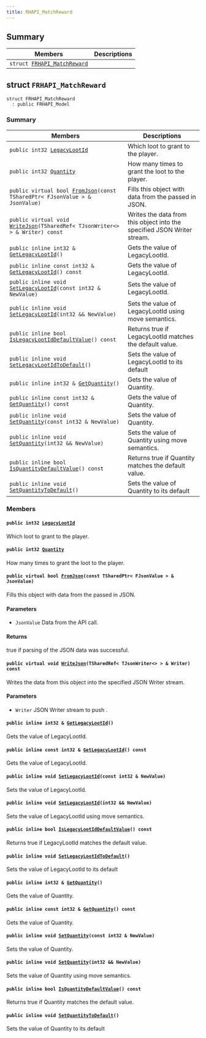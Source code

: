 ```yaml
---
title: RHAPI_MatchReward
---
```


## Summary

 Members                        | Descriptions                                
--------------------------------|---------------------------------------------
`struct `[`FRHAPI_MatchReward`](#structFRHAPI__MatchReward) | 

## struct `FRHAPI_MatchReward` <a id="structFRHAPI__MatchReward"></a>

```
struct FRHAPI_MatchReward
  : public FRHAPI_Model
```

### Summary

 Members                        | Descriptions                                
--------------------------------|---------------------------------------------
`public int32 `[`LegacyLootId`](#structFRHAPI__MatchReward_1af69e110dd816a2efcc5aa3e1289acf5f) | Which loot to grant to the player.
`public int32 `[`Quantity`](#structFRHAPI__MatchReward_1a29c92b98ab0f134e2e478fc0ac479bf0) | How many times to grant the loot to the player.
`public virtual bool `[`FromJson`](#structFRHAPI__MatchReward_1af3cd68bbd709a37180e2cb0927541dd4)`(const TSharedPtr< FJsonValue > & JsonValue)` | Fills this object with data from the passed in JSON.
`public virtual void `[`WriteJson`](#structFRHAPI__MatchReward_1a99ae1b8115561be22c9f837545bf5f11)`(TSharedRef< TJsonWriter<> > & Writer) const` | Writes the data from this object into the specified JSON Writer stream.
`public inline int32 & `[`GetLegacyLootId`](#structFRHAPI__MatchReward_1a0907159edc50f4d7ef8f303227350338)`()` | Gets the value of LegacyLootId.
`public inline const int32 & `[`GetLegacyLootId`](#structFRHAPI__MatchReward_1a439352d0b9d5e9fe00a107a241f17964)`() const` | Gets the value of LegacyLootId.
`public inline void `[`SetLegacyLootId`](#structFRHAPI__MatchReward_1a25e94dffca9ba061f699a2f2a60240c5)`(const int32 & NewValue)` | Sets the value of LegacyLootId.
`public inline void `[`SetLegacyLootId`](#structFRHAPI__MatchReward_1a3d9c060100acde6fe1ff99c3525807be)`(int32 && NewValue)` | Sets the value of LegacyLootId using move semantics.
`public inline bool `[`IsLegacyLootIdDefaultValue`](#structFRHAPI__MatchReward_1a11d75e2dbc1078c7488f14c4869dd886)`() const` | Returns true if LegacyLootId matches the default value.
`public inline void `[`SetLegacyLootIdToDefault`](#structFRHAPI__MatchReward_1a1ca7c0155375e3241d6c364971c04670)`()` | Sets the value of LegacyLootId to its default
`public inline int32 & `[`GetQuantity`](#structFRHAPI__MatchReward_1a0df531d1285963c8c7d6be2f1fefd979)`()` | Gets the value of Quantity.
`public inline const int32 & `[`GetQuantity`](#structFRHAPI__MatchReward_1a21d13a6abd295eae55c815f8a495487f)`() const` | Gets the value of Quantity.
`public inline void `[`SetQuantity`](#structFRHAPI__MatchReward_1afd4de34e83b386737898572b7da7f145)`(const int32 & NewValue)` | Sets the value of Quantity.
`public inline void `[`SetQuantity`](#structFRHAPI__MatchReward_1a3ac16881976c18d2fbcdbf42c33adf05)`(int32 && NewValue)` | Sets the value of Quantity using move semantics.
`public inline bool `[`IsQuantityDefaultValue`](#structFRHAPI__MatchReward_1af46379b00d725cf2ecd86db33e4e1f8e)`() const` | Returns true if Quantity matches the default value.
`public inline void `[`SetQuantityToDefault`](#structFRHAPI__MatchReward_1a2c1eb4fbd5f16b9d3c745a455369117c)`()` | Sets the value of Quantity to its default

### Members

#### `public int32 `[`LegacyLootId`](#structFRHAPI__MatchReward_1af69e110dd816a2efcc5aa3e1289acf5f) <a id="structFRHAPI__MatchReward_1af69e110dd816a2efcc5aa3e1289acf5f"></a>

Which loot to grant to the player.

#### `public int32 `[`Quantity`](#structFRHAPI__MatchReward_1a29c92b98ab0f134e2e478fc0ac479bf0) <a id="structFRHAPI__MatchReward_1a29c92b98ab0f134e2e478fc0ac479bf0"></a>

How many times to grant the loot to the player.

#### `public virtual bool `[`FromJson`](#structFRHAPI__MatchReward_1af3cd68bbd709a37180e2cb0927541dd4)`(const TSharedPtr< FJsonValue > & JsonValue)` <a id="structFRHAPI__MatchReward_1af3cd68bbd709a37180e2cb0927541dd4"></a>

Fills this object with data from the passed in JSON.

#### Parameters
* `JsonValue` Data from the API call.

#### Returns
true if parsing of the JSON data was successful.

#### `public virtual void `[`WriteJson`](#structFRHAPI__MatchReward_1a99ae1b8115561be22c9f837545bf5f11)`(TSharedRef< TJsonWriter<> > & Writer) const` <a id="structFRHAPI__MatchReward_1a99ae1b8115561be22c9f837545bf5f11"></a>

Writes the data from this object into the specified JSON Writer stream.

#### Parameters
* `Writer` JSON Writer stream to push .

#### `public inline int32 & `[`GetLegacyLootId`](#structFRHAPI__MatchReward_1a0907159edc50f4d7ef8f303227350338)`()` <a id="structFRHAPI__MatchReward_1a0907159edc50f4d7ef8f303227350338"></a>

Gets the value of LegacyLootId.

#### `public inline const int32 & `[`GetLegacyLootId`](#structFRHAPI__MatchReward_1a439352d0b9d5e9fe00a107a241f17964)`() const` <a id="structFRHAPI__MatchReward_1a439352d0b9d5e9fe00a107a241f17964"></a>

Gets the value of LegacyLootId.

#### `public inline void `[`SetLegacyLootId`](#structFRHAPI__MatchReward_1a25e94dffca9ba061f699a2f2a60240c5)`(const int32 & NewValue)` <a id="structFRHAPI__MatchReward_1a25e94dffca9ba061f699a2f2a60240c5"></a>

Sets the value of LegacyLootId.

#### `public inline void `[`SetLegacyLootId`](#structFRHAPI__MatchReward_1a3d9c060100acde6fe1ff99c3525807be)`(int32 && NewValue)` <a id="structFRHAPI__MatchReward_1a3d9c060100acde6fe1ff99c3525807be"></a>

Sets the value of LegacyLootId using move semantics.

#### `public inline bool `[`IsLegacyLootIdDefaultValue`](#structFRHAPI__MatchReward_1a11d75e2dbc1078c7488f14c4869dd886)`() const` <a id="structFRHAPI__MatchReward_1a11d75e2dbc1078c7488f14c4869dd886"></a>

Returns true if LegacyLootId matches the default value.

#### `public inline void `[`SetLegacyLootIdToDefault`](#structFRHAPI__MatchReward_1a1ca7c0155375e3241d6c364971c04670)`()` <a id="structFRHAPI__MatchReward_1a1ca7c0155375e3241d6c364971c04670"></a>

Sets the value of LegacyLootId to its default

#### `public inline int32 & `[`GetQuantity`](#structFRHAPI__MatchReward_1a0df531d1285963c8c7d6be2f1fefd979)`()` <a id="structFRHAPI__MatchReward_1a0df531d1285963c8c7d6be2f1fefd979"></a>

Gets the value of Quantity.

#### `public inline const int32 & `[`GetQuantity`](#structFRHAPI__MatchReward_1a21d13a6abd295eae55c815f8a495487f)`() const` <a id="structFRHAPI__MatchReward_1a21d13a6abd295eae55c815f8a495487f"></a>

Gets the value of Quantity.

#### `public inline void `[`SetQuantity`](#structFRHAPI__MatchReward_1afd4de34e83b386737898572b7da7f145)`(const int32 & NewValue)` <a id="structFRHAPI__MatchReward_1afd4de34e83b386737898572b7da7f145"></a>

Sets the value of Quantity.

#### `public inline void `[`SetQuantity`](#structFRHAPI__MatchReward_1a3ac16881976c18d2fbcdbf42c33adf05)`(int32 && NewValue)` <a id="structFRHAPI__MatchReward_1a3ac16881976c18d2fbcdbf42c33adf05"></a>

Sets the value of Quantity using move semantics.

#### `public inline bool `[`IsQuantityDefaultValue`](#structFRHAPI__MatchReward_1af46379b00d725cf2ecd86db33e4e1f8e)`() const` <a id="structFRHAPI__MatchReward_1af46379b00d725cf2ecd86db33e4e1f8e"></a>

Returns true if Quantity matches the default value.

#### `public inline void `[`SetQuantityToDefault`](#structFRHAPI__MatchReward_1a2c1eb4fbd5f16b9d3c745a455369117c)`()` <a id="structFRHAPI__MatchReward_1a2c1eb4fbd5f16b9d3c745a455369117c"></a>

Sets the value of Quantity to its default


